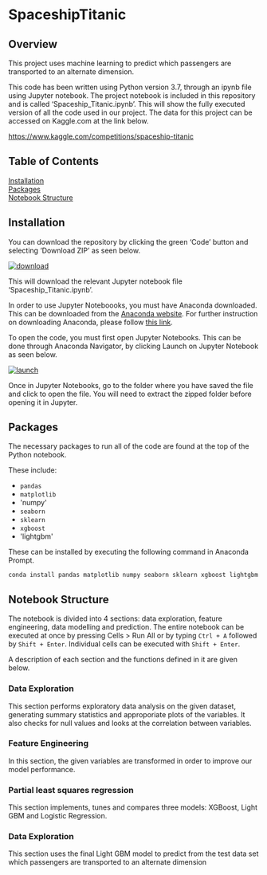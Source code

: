 # SpaceshipTitanic


## Overview 
This project uses machine learning to predict which passengers are transported to an alternate dimension.

This code has been written using Python version 3.7, through an ipynb file using Jupyter notebook. The project notebook is included in this repository and is called ‘Spaceship_Titanic.ipynb’. This will show the fully executed version of all the code used in our project. The data for this project can be accessed on Kaggle.com at the link below. 

https://www.kaggle.com/competitions/spaceship-titanic


## Table of Contents
<a href="#installation">Installation</a>   
<a href="#packages">Packages</a>   
<a href="#notebook-structure">Notebook Structure</a>   


## Installation
You can download the repository by clicking the green ‘Code’ button and selecting ‘Download ZIP’ as seen below. 

<a href="https://ibb.co/K5hVKB4"><img src="https://i.ibb.co/Prj1DJX/download.png" alt="download" border="0"></a>

This will download the relevant Jupyter notebook file ‘Spaceship_Titanic.ipynb’.

In order to use Jupyter Noteboooks, you must have Anaconda downloaded. This can be downloaded from the <a href="https://www.anaconda.com/products/distribution">Anaconda website</a>. For further instruction on downloading Anaconda, please follow <a href="https://www.geeksforgeeks.org/how-to-install-anaconda-on-windows/">this link</a>. 

To open the code, you must first open Jupyter Notebooks. This can be done through Anaconda Navigator, by clicking Launch on Jupyter Notebook as seen below. 

<a href="https://ibb.co/f9GJ1yX"><img src="https://i.ibb.co/Qkj0bTJ/launch.png" alt="launch" border="0"></a>

Once in Jupyter Notebooks, go to the folder where you have saved the file and click to open the file. You will need to extract the zipped folder before opening it in Jupyter. 

## Packages

The necessary packages to run all of the code are found at the top of the Python notebook. 

These include:
- `pandas`
- `matplotlib`
- 'numpy'
- `seaborn`
- `sklearn`
- `xgboost`
- 'lightgbm'


These can be installed by executing the following command in Anaconda Prompt.

`conda install pandas matplotlib numpy seaborn sklearn xgboost lightgbm`


## Notebook Structure
The notebook is divided into 4 sections: data exploration, feature engineering, data modelling and prediction. The entire notebook can be executed at once by pressing Cells > Run All or by typing `Ctrl + A` followed by `Shift + Enter`. Individual cells can be executed with `Shift + Enter`.   

A description of each section and the functions defined in it are given below.

### Data Exploration
This section performs exploratory data analysis on the given dataset, generating summary statistics and approporiate plots of the variables. It also checks for null values and looks at the correlation between variables.
  
### Feature Engineering
In this section, the given variables are transformed in order to improve our model performance. 
  
### Partial least squares regression
This section implements, tunes and compares three models: XGBoost, Light GBM and Logistic Regression. 

### Data Exploration
This section uses the final Light GBM model to predict from the test data set which passengers are transported to an alternate dimension
